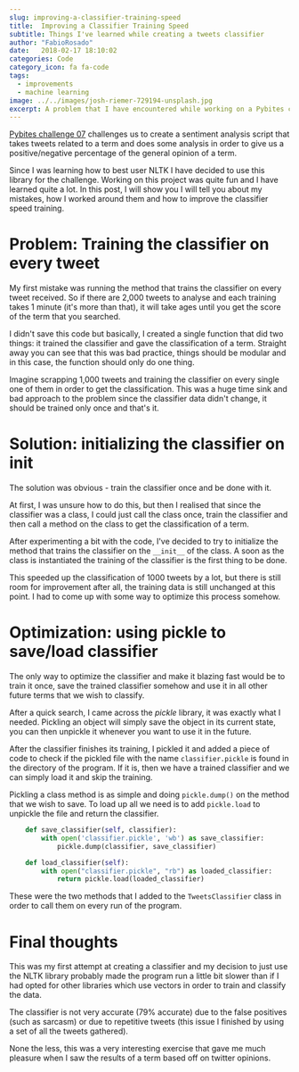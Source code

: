```yaml
---
slug: improving-a-classifier-training-speed
title:  Improving a Classifier Training Speed
subtitle: Things I've learned while creating a tweets classifier
author: "FabioRosado"
date:   2018-02-17 18:10:02
categories: Code
category_icon: fa fa-code
tags:
  - improvements
  - machine learning
image: ../../images/josh-riemer-729194-unsplash.jpg
excerpt: A problem that I have encountered while working on a Pybites challenge, libraries used and how I have optimized the tweets classifier to be faster.
---
```

[Pybites challenge 07](https://pybit.es/codechallenge07.html) challenges us to create a sentiment analysis script that takes tweets related to a term and does some analysis in order to give us a positive/negative percentage of the general opinion of a term.

Since I was learning how to best user NLTK I have decided to use this library for the challenge. Working on this project was quite fun and I have learned quite a lot. In this post, I will show you I will tell you about my mistakes, how I worked around them and how to improve the classifier speed training.

# Problem: Training the classifier on every tweet

My first mistake was running the method that trains the classifier on every tweet received. So if there are 2,000 tweets to analyse and each training takes 1 minute (it's more than that), it will take ages until you get the score of the term that you searched.

I didn't save this code but basically, I created a single function that did two things: it trained the classifier and gave the classification of a term. Straight away you can see that this was bad practice, things should be modular and in this case, the function should only do one thing.

Imagine scrapping 1,000 tweets and training the classifier on every single one of them in order to get the classification. This was a huge time sink and bad approach to the problem since the classifier data didn't change, it should be trained only once and that's it.

# Solution: initializing the classifier on __init__

The solution was obvious - train the classifier once and be done with it.

At first, I was unsure how to do this, but then I realised that since the classifier was a class, I could just call the class once, train the classifier and then call a method on the class to get the classification of a term.

After experimenting a bit with the code, I've decided to try to initialize the method that trains the classifier on the `__init__` of the class. A soon as the class is instantiated the training of the classifier is the first thing to be done.

This speeded up the classification of 1000 tweets by a lot, but there is still room for improvement after all, the training data is still unchanged at this point. I had to come up with some way to optimize this process somehow.

# Optimization: using pickle to save/load classifier

The only way to optimize the classifier and make it blazing fast would be to train it once, save the trained classifier somehow and use it in all other future terms that we wish to classify.

After a quick search, I came across the _pickle_ library, it was exactly what I needed. Pickling an object will simply save the object in its current state, you can then unpickle it whenever you want to use it in the future.

After the classifier finishes its training, I pickled it and added a piece of code to check if the pickled file with the name `classifier.pickle` is found in the directory of the program. If it is, then we have a trained classifier and we can simply load it and skip the training. 

Pickling a class method is as simple and doing `pickle.dump()`  on the method that we wish to save. To load up all we need is to add `pickle.load` to unpickle the file and return the classifier.

```python
    def save_classifier(self, classifier):
        with open('classifier.pickle', 'wb') as save_classifier:
            pickle.dump(classifier, save_classifier)

    def load_classifier(self):
        with open("classifier.pickle", "rb") as loaded_classifier:
            return pickle.load(loaded_classifier)
```

These were the two methods that I added to the `TweetsClassifier` class in order to call them on every run of the program.

# Final thoughts

This was my first attempt at creating a classifier and my decision to just use the NLTK library probably made the program run a little bit slower than if I had opted for other libraries which use vectors in order to train and classify the data.

The classifier is not very accurate (79% accurate) due to the false positives (such as sarcasm) or due to repetitive tweets (this issue I finished by using a set of all the tweets gathered).

None the less, this was a very interesting exercise that gave me much pleasure when I saw the results of a term based off on twitter opinions.